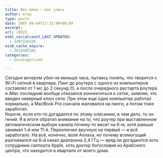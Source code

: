 ```yaml
---
title: Век живи — век учись
author: Gray
type: posts
date: 2007-09-04T17:33:00+00:00
excerpt:
url: /8923
esml_socialcount_LAST_UPDATED:
  - 1497226328
essb_cache_expire:
  - 1616405301
categories:
  - Uncategorized

---
```








Сегодня вечером убил не меньше часа, пытаясь понять, что творится с Wi-Fi сеткой в квартире. Пинг до роутера с одного из компьютеров составлял от 1 мс до 2 секунд (!), а после очередного рестарта роутера и iMac последний вообще отказался коннектиться к сетке, заявляя, что введен неверный ключ сети. При этом еще один компьютер работал нормально, а MacBook Pro сначала жаловался на пинги, а потом тоже заработал.  
Короче, если кто-то догадается по этому описанию, в чем дело, то он гений. Я в итоге обратил внимание на то, что роутер при выставленном автоматическом выборе канала почему-то висит на 6-м, хотя раньше занимал 1-й или 11-й. Переключил вручную на первый &#8212; и всё заработало. На всё, конечно, воля Аллаха, но почему всемогущий разгневался на 6-й канал диапазона 2,4 ГГц &#8212; вряд ли догадаются хоть сотрудники саппорта Apple, хоть доктор богословия из Арабского центра, что находится в квартале от моего дома.
